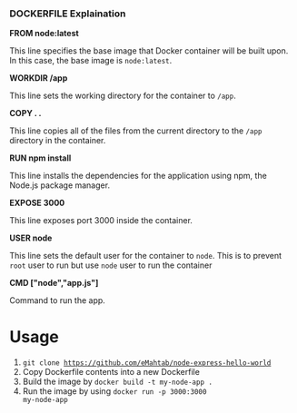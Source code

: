 ### DOCKERFILE Explaination

**FROM node:latest**

This line specifies the base image that Docker container will be built upon. In this case, the base image is `node:latest`.

**WORKDIR /app**

This line sets the working directory for the container to `/app`.

**COPY . .**

This line copies all of the files from the current directory to the `/app` directory in the container.

**RUN npm install**

This line installs the dependencies for the application using npm, the Node.js package manager.

**EXPOSE 3000**

This line exposes port 3000 inside the container.

**USER node**

This line sets the default user for the container to `node`. This is to prevent `root` user to run but use `node` user to run the container

**CMD ["node","app.js"]**

Command to run the app.

# Usage
1. <code>git clone https://github.com/eMahtab/node-express-hello-world </code>
2. Copy Dockerfile contents into a new Dockerfile
3. Build the image by <code>docker build -t my-node-app .</code>
4. Run the image by using <code>docker run -p 3000:3000 my-node-app</code>
 